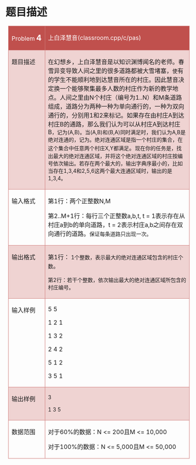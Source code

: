 # 题目描述


<p>
</p><table style="padding:0pt 5.4pt;border-collapse:collapse;">
<tbody>
<tr>
<td width="111" valign="top" style="background:#C0504D;border:1pt solid #CF7B79;" colspan="2">
<p>
<span style="color:#FFFFFF;font-family:" calibri";font-size:16pt;font-weight:bold;"="">Problem </span><span style="color:#FFFFFF;font-size:16pt;font-weight:bold;">4</span><span style="color:#FFFFFF;font-size:16pt;font-weight:bold;"></span> 
</p>
</td>
<td width="552" valign="top" style="background:#C0504D;border:1pt solid #CF7B79;">
<p>
<span style="color:#FFFFFF;font-family:" calibri";font-size:16pt;font-weight:bold;"="">上白泽慧音<span>(classroom.cpp/c/pas)</span></span><span style="color:#FFFFFF;font-size:16pt;font-weight:bold;"></span> 
</p>
</td>
</tr>
<tr>
<td width="82" valign="top" style="background:#EFD3D2;border:1pt solid #CF7B79;">
<p>
<span style="font-family:" calibri";font-size:10.5pt;font-weight:bold;"="">题目描述</span><span style="font-size:10.5pt;font-weight:bold;"></span> 
</p>
</td>
<td width="581" valign="top" style="background:#EFD3D2;border:1pt solid #CF7B79;" colspan="2">
<p>
<span style="font-family:" calibri";font-size:10.5pt;"="">在幻想乡，上白泽慧音是以知识渊博闻名的老师。春雪异变导致人间之里的很多道路都被大雪堵塞，</span><span style="font-size:10.5pt;">使</span><span style="font-family:" calibri";font-size:10.5pt;"="">有的学生不能顺利地到达慧音所在的村庄。因此慧音决定换一个能够聚集最多人数的村庄作为新的教学地点。人间之里由<span>N</span><span>个村庄（编号为</span><span>1..N</span><span>）和</span><span>M</span><span>条道路组成，道路分为两种一种为单向通行的，一种为双向通行的，分别用</span><span>1</span><span>和</span><span>2</span><span>来标记。如果存在由村庄</span><span>A</span><span>到达村庄</span><span>B</span><span>的通路，那么我们认为可以从村庄</span><span>A</span><span>到达村庄</span><span>B</span></span><span style="font-size:10.5pt;">，记为<span>(A,B)</span><span>。当</span><span>(A,B)</span><span>和</span><span>(B,A)</span><span>同时满足时，我们认为</span><span>A,B</span><span>是绝对连通的，记为</span><span><a,b></a,b></span><span>。绝对连通区域是指一个村庄的集合，在这个集合中任意两个村庄</span><span>X,Y</span><span>都满足</span><span><x,y></x,y></span></span><span style="font-family:" calibri";font-size:10.5pt;"="">。</span><span style="font-size:10.5pt;">现在你的任务是，找出最大的绝对连通区域，并将这个绝对连通区域的村庄按编号依次输出。若存在两个最大的，输出字典序最小的，比如当存在<span>1,3,4</span><span>和</span><span>2,5,6</span><span>这两个最大连通区域时，输出的是</span><span>1,3,4</span><span>。</span></span><span style="font-size:10.5pt;"></span> 
</p>
</td>
</tr>
<tr>
<td width="82" valign="top" style="border:1pt solid #CF7B79;">
<p>
<span style="font-family:" calibri";font-size:10.5pt;font-weight:bold;"="">输入格式</span><span style="font-size:10.5pt;"></span> 
</p>
</td>
<td width="581" valign="top" style="border:1pt solid #CF7B79;" colspan="2">
<p>
<span style="font-family:" calibri";font-size:10.5pt;"="">第<span>1</span><span>行：两个正整数</span><span>N,M</span></span><span style="font-family:" calibri";font-size:10.5pt;"=""></span> 
</p>
<p>
<span style="font-family:" calibri";font-size:10.5pt;"="">第<span>2..M+1</span><span>行：每行三个正整数</span><span>a,b,t, t = 1</span><span>表示存在从村庄</span><span>a</span><span>到</span><span>b</span><span>的单向道路，</span><span>t = 2</span><span>表示村庄</span><span>a,b</span><span>之间存在双向通行的道路。</span></span><span style="font-size:10.5pt;">保证每条道路只出现一次。</span><span style="font-size:10.5pt;"></span> 
</p>
</td>
</tr>
<tr>
<td width="82" valign="top" style="background:#EFD3D2;border:1pt solid #CF7B79;">
<p>
<span style="font-family:" calibri";font-size:10.5pt;font-weight:bold;"="">输出格式</span><span style="font-size:16pt;font-weight:bold;"></span> 
</p>
</td>
<td width="581" valign="top" style="background:#EFD3D2;border:1pt solid #CF7B79;" colspan="2">
<p>
<span style="font-family:" calibri";font-size:10.5pt;"="">第<span>1</span><span>行：</span></span><span style="font-size:10.5pt;"> 1<span>个整数，表示最大的绝对连通区域包含的村庄个数</span></span><span style="font-family:" calibri";font-size:10.5pt;"="">。</span><span style="font-size:10.5pt;"></span> 
</p>
<p>
<span style="font-size:10.5pt;">第<span>2</span><span>行：若干个整数，依次输出最大的绝对连通区域所包含的村庄编号。</span></span><span style="font-size:10.5pt;"></span> 
</p>
</td>
</tr>
<tr>
<td width="82" valign="top" style="border:1pt solid #CF7B79;">
<p>
<span style="font-family:" calibri";font-size:10.5pt;font-weight:bold;"="">输入样例</span><span style="font-size:10.5pt;font-weight:bold;"></span> 
</p>
</td>
<td width="581" valign="top" style="border:1pt solid #CF7B79;" colspan="2">
<p>
<span style="font-family:" calibri";font-size:10.5pt;"="">5 5</span><span style="font-family:" calibri";font-size:10.5pt;"=""></span> 
</p>
<p>
<span style="font-family:" calibri";font-size:10.5pt;"="">1 2 1</span><span style="font-family:" calibri";font-size:10.5pt;"=""></span> 
</p>
<p>
<span style="font-family:" calibri";font-size:10.5pt;"="">1 3 2</span><span style="font-family:" calibri";font-size:10.5pt;"=""></span> 
</p>
<p>
<span style="font-family:" calibri";font-size:10.5pt;"="">2 4 2</span><span style="font-family:" calibri";font-size:10.5pt;"=""></span> 
</p>
<p>
<span style="font-family:" calibri";font-size:10.5pt;"="">5 1 2</span><span style="font-family:" calibri";font-size:10.5pt;"=""></span> 
</p>
<p>
<span style="font-family:" calibri";font-size:10.5pt;"="">3 5 1</span><span style="font-size:10.5pt;"></span> 
</p>
</td>
</tr>
<tr>
<td width="82" valign="top" style="background:#EFD3D2;border:1pt solid #CF7B79;">
<p>
<span style="font-family:" calibri";font-size:10.5pt;font-weight:bold;"="">输出样例</span><span style="font-size:10.5pt;font-weight:bold;"></span> 
</p>
</td>
<td width="581" valign="top" style="background:#EFD3D2;border:1pt solid #CF7B79;" colspan="2">
<p>
<span style="font-size:10.5pt;">3</span><span style="font-size:10.5pt;"></span> 
</p>
<p>
<span style="font-size:10.5pt;">1 3 5</span><span style="font-size:10.5pt;"></span> 
</p>
</td>
</tr>
<tr>
<td width="82" valign="top" style="border:1pt solid #CF7B79;">
<p>
<span style="font-family:" calibri";font-size:10.5pt;font-weight:bold;"="">数据范围</span><span style="font-size:16pt;font-weight:bold;"></span> 
</p>
</td>
<td width="581" valign="top" style="border:1pt solid #CF7B79;" colspan="2">
<p>
<span style="font-family:" calibri";font-size:10.5pt;"="">对于<span>60%</span><span>的数据：</span><span>N &lt;= 200</span><span>且</span><span>M &lt;= 10,000</span></span><span style="font-family:" calibri";font-size:10.5pt;"=""></span> 
</p>
<p>
<span style="font-family:" calibri";font-size:10.5pt;"="">对于<span>100%</span><span>的数据：</span><span>N &lt;= 5,000</span><span>且</span><span>M &lt;= 50,000</span></span><span style="font-size:10.5pt;"></span> 
</p>
</td>
</tr>
</tbody>
</table>
<span><span style="line-height:normal;"><img alt="" src="/images/upload/image/20120715/20120715145928_57326.jpg"/><br/>
</span></span> 
<p></p>
